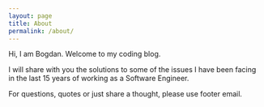 ```yaml
---
layout: page
title: About
permalink: /about/
---
```


Hi, I am Bogdan. Welcome to my coding blog. 

I will share with you the solutions to some of the issues I have been facing in the last 15 years of working as a Software Engineer.

For questions, quotes or just share a thought, please use footer email.
